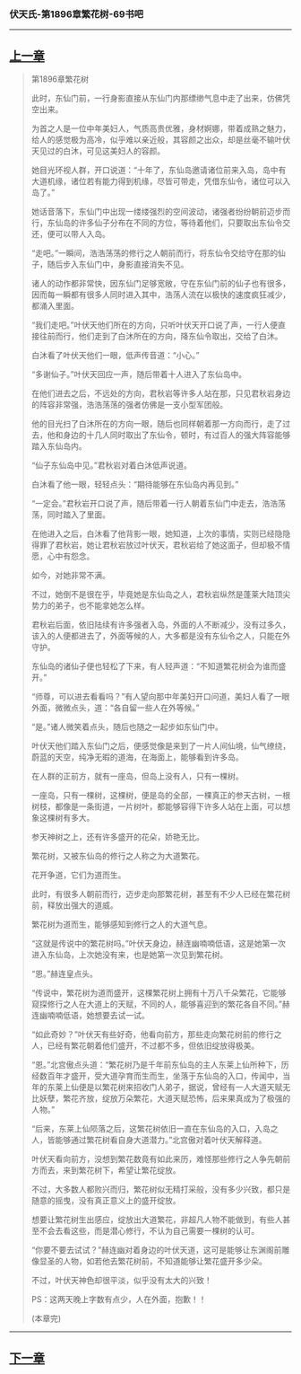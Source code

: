 ### 伏天氏-第1896章繁花树-69书吧

--------
[上一章](./07a9fdf43571f1a9fd5a883e3c4e02d4.md)
--------


>
>
>
>第1896章繁花树
>
>此时，东仙门前，一行身影直接从东仙门内那缥缈气息中走了出来，仿佛凭空出来。
>
>为首之人是一位中年美妇人，气质高贵优雅，身材婀娜，带着成熟之魅力，给人的感觉极为高冷，似乎难以亲近般，其容颜之出众，却是丝毫不输叶伏天见过的白沐，可见这美妇人的容颜。
>
>她目光环视人群，开口说道：“十年了，东仙岛邀请诸位前来入岛，岛中有大道机缘，诸位若有能力得到机缘，尽皆可带走，凭借东仙令，诸位可以入岛了。”
>
>她话音落下，东仙门中出现一缕缕强烈的空间波动，诸强者纷纷朝前迈步而行，东仙岛的许多仙子分布在不同的方位，等待着他们，只要取出东仙令交还，便可以带人入岛。
>
>“走吧。”一瞬间，浩浩荡荡的修行之人朝前而行，将东仙令交给守在那的仙子，随后步入东仙门中，身影直接消失不见。
>
>诸人的动作都非常快，因东仙门足够宽敞，守在东仙门前的仙子也有很多，因而每一瞬都有很多人同时进入其中，浩荡人流在以极快的速度疯狂减少，都涌入里面。
>
>“我们走吧。”叶伏天他们所在的方向，只听叶伏天开口说了声，一行人便直接往前而行，他们走到了白沐所在的方向，降东仙令取出，交给了白沐。
>
>白沐看了叶伏天他们一眼，低声传音道：“小心。”
>
>“多谢仙子。”叶伏天回应一声，随后带着十人进入了东仙岛中。
>
>在他们进去之后，不远处的方向，君秋岩等许多人站在那，只见君秋岩身边的阵容非常强，浩浩荡荡的强者仿佛是一支小型军团般。
>
>他的目光扫了白沐所在的方向一眼，随后也同样朝着那一方向而行，走了过去，他和身边的十几人同时取出了东仙令，顿时，有过百人的强大阵容能够踏入东仙岛内。
>
>“仙子东仙岛中见。”君秋岩对着白沐低声说道。
>
>白沐看了他一眼，轻轻点头：“期待能够在东仙岛内再见到。”
>
>“一定会。”君秋岩开口说了声，随后带着一行人朝着东仙门中走去，浩浩荡荡，同时踏入了里面。
>
>在他进入之后，白沐看了他背影一眼，她知道，上次的事情，实则已经隐隐得罪了君秋岩，她让君秋岩放过叶伏天，君秋岩给了她这面子，但却极不情愿，心中有怨念。
>
>如今，对她非常不满。
>
>不过，她倒不是很在乎，毕竟她是东仙岛之人，君秋岩纵然是蓬莱大陆顶尖势力的弟子，也不能拿她怎么样。
>
>君秋岩后面，依旧陆续有许多强者入岛，外面的人不断减少，没有过多久，该入的人便都进去了，外面等候的人，大多都是没有东仙令之人，只能在外守护。
>
>东仙岛的诸仙子便也轻松了下来，有人轻声道：“不知道繁花树会为谁而盛开。”
>
>“师尊，可以进去看看吗？”有人望向那中年美妇开口问道，美妇人看了一眼外面，微微点头，道：“各自留一些人在外等候。”
>
>“是。”诸人微笑着点头，随后也随之一起步如东仙门中。
>
>叶伏天他们踏入东仙门之后，便感觉像是来到了一片人间仙境，仙气缭绕，蔚蓝的天空，纯净无暇的道海，在海面上，能够看到许多岛。
>
>在人群的正前方，就有一座岛，但岛上没有人，只有一棵树。
>
>一座岛，只有一棵树，这棵树，便是岛的全部，一棵真正的参天古树，一根树枝，都像是一条街道，一片树叶，都能够容得下许多人站在上面，可以想象这棵树有多大。
>
>参天神树之上，还有许多盛开的花朵，娇艳无比。
>
>繁花树，又被东仙岛的修行之人称之为大道繁花。
>
>花开争道，它们为道而生。
>
>此时，有很多人朝前而行，迈步走向那繁花树，甚至有不少人已经在繁花树前，释放出强大的道威。
>
>繁花树为道而生，能够感知到修行之人的大道气息。
>
>“这就是传说中的繁花树吗。”叶伏天身边，赫连幽喃喃低语，这是她第一次进入东仙岛，上次她没有来，也是她第一次见到繁花树。
>
>“恩。”赫连皇点头。
>
>“传说中，繁花树为道而盛开，这棵繁花树上拥有十万八千朵繁花，它能够窥探修行之人在大道上的天赋，不同的人，能够喜迎到的繁花各自不同。”赫连幽喃喃低语，她想要去试一试。
>
>“如此奇妙？”叶伏天有些好奇，他看向前方，那些走向繁花树前的修行之人，已经有繁花朝着他们盛开，不过都不多，但依旧绽放得极美。
>
>“恩。”北宫傲点头道：“繁花树乃是千年前东仙岛的主人东莱上仙所种下，历经数百年才盛开，受大道孕育而生而生，坐落于东仙岛的入口，传闻中，当年的东莱上仙便是以繁花树来招收门人弟子，据说，曾经有一人大道天赋无比妖孽，繁花齐放，绽放万朵繁花，大道天赋恐怖，后来果真成为了极强的人物。”
>
>“后来，东莱上仙陨落之后，这繁花树依旧一直在东仙岛的入口，入岛之人，皆能够通过繁花树看自身大道潜力。”北宫傲对着叶伏天解释道。
>
>叶伏天看向前方，没想到繁花数竟有如此来历，难怪那些修行之人争先朝前方而去，来到繁花树下，希望让繁花绽放。
>
>不过，大多数人都败兴而归，繁花树似无精打采般，没有多少兴致，都只是随意的摇曳，没有真正意义上的盛开绽放。
>
>想要让繁花树生出感应，绽放出大道繁花，非超凡人物不能做到，有些人甚至不会去看这些，而是潜心修行，不认为自己需要一棵树的认可。
>
>“你要不要去试试？”赫连幽对着身边的叶伏天道，这可是能够让东渊阁前雕像显圣的人物，如若他去繁花树前，不知道能够让繁花盛开多少朵。
>
>不过，叶伏天神色却很平淡，似乎没有太大的兴致！
>
>PS：这两天晚上字数有点少，人在外面，抱歉！！
>
>(本章完)
>
>

--------
[下一章](./d1f82184cb6213725ad6128654cd476f.md)
--------
